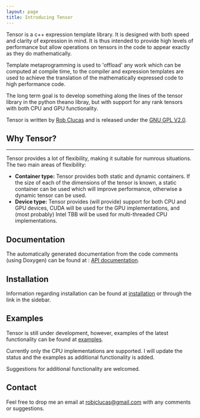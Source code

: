 ```yaml
---
layout: page 
title: Introducing Tensor 
---  
```

 
Tensor is a c++ expression template library. It is designed with both speed and clarity of expression in mind. It is thus intended to provide high levels of performance but allow operations on tensors in the code to appear exactly as they do mathematically.

Template metaprogramming is used to 'offload' any work which can be computed at compile time, to the compiler and expression templates are used to achieve the translation of the mathematically expressed code to high performance code.

The long term goal is to develop something along the lines of the tensor library in the python theano libray, but with support for any rank tensors with both CPU and GPU functionality.

Tensor is written by [Rob Clucas](https://robclu.github.io) and is released under the [GNU GPL V2.0](http://www.gnu.org/licenses/old-licenses/gpl-2.0.en.html).
 
## Why Tensor?

----

Tensor provides a lot of flexibility, making it suitable for numrous situations. The two main areas of
flexibility:

* __Container type:__ Tensor provides both static and dynamic containers. If the size of each of the
  dimensions of the tensor is known, a static container can be used which will improve performance, otherwise
a dynamic tensor can be used. 
* __Device type:__ Tensor provides (will provide) support for both CPU and GPU devices, CUDA will be used for
  the GPU implementations, and (most probably) Intel TBB will be used for multi-threaded CPU implementations.

## Documentation 

The automatically generated documentation from the code comments (using Doxygen) can be found at : [API documentation]().

## Installation 

Information regarding installation can be found at [installation](/tensor/installation) or through the link in the sidebar.

## Examples

Tensor is still under development, however, examples of the latest functionality can be found at
[examples](/tensor/examples).

Currently only the CPU implementations are supported. I will update the status and the examples as additional
functionality is added.

Suggestions for additional functionality are welcomed.

## Contact

Feel free to drop me an email at [robjclucas@gmail.com](mailto:robjclucas@gmail.com) with any comments or
suggestions.





